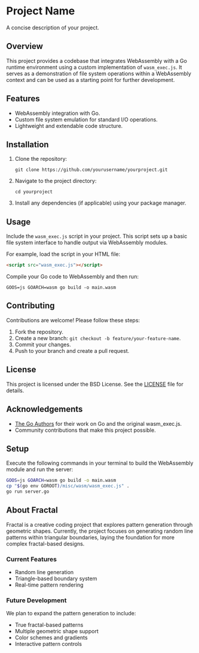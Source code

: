 # Project Name

A concise description of your project.

## Overview

This project provides a codebase that integrates WebAssembly with a Go runtime environment using a custom implementation of `wasm_exec.js`. It serves as a demonstration of file system operations within a WebAssembly context and can be used as a starting point for further development.

## Features

- WebAssembly integration with Go.
- Custom file system emulation for standard I/O operations.
- Lightweight and extendable code structure.

## Installation

1. Clone the repository:
    ```
    git clone https://github.com/yourusername/yourproject.git
    ```
2. Navigate to the project directory:
    ```
    cd yourproject
    ```
3. Install any dependencies (if applicable) using your package manager.

## Usage

Include the `wasm_exec.js` script in your project. This script sets up a basic file system interface to handle output via WebAssembly modules.

For example, load the script in your HTML file:
```html
<script src="wasm_exec.js"></script>
```

Compile your Go code to WebAssembly and then run:
```
GOOS=js GOARCH=wasm go build -o main.wasm
```

## Contributing

Contributions are welcome! Please follow these steps:

1. Fork the repository.
2. Create a new branch: `git checkout -b feature/your-feature-name`.
3. Commit your changes.
4. Push to your branch and create a pull request.

## License

This project is licensed under the BSD License. See the [LICENSE](LICENSE) file for details.

## Acknowledgements

- [The Go Authors](https://golang.org/) for their work on Go and the original wasm_exec.js.
- Community contributions that make this project possible.
## Setup

Execute the following commands in your terminal to build the WebAssembly module and run the server:

```bash
GOOS=js GOARCH=wasm go build -o main.wasm
cp "$(go env GOROOT)/misc/wasm/wasm_exec.js" .
go run server.go
```
## About Fractal

Fractal is a creative coding project that explores pattern generation through geometric shapes. Currently, the project focuses on generating random line patterns within triangular boundaries, laying the foundation for more complex fractal-based designs.

### Current Features
- Random line generation
- Triangle-based boundary system
- Real-time pattern rendering

### Future Development
We plan to expand the pattern generation to include:
- True fractal-based patterns
- Multiple geometric shape support
- Color schemes and gradients
- Interactive pattern controls